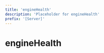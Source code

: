 ```yaml
---
title: 'engineHealth'
description: 'Placeholder for engineHealth'
prefix: '[Server]'
---
```


# engineHealth
